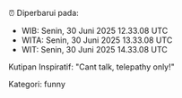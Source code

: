 ⏰ Diperbarui pada:
- WIB: Senin, 30 Juni 2025 12.33.08 UTC
- WITA: Senin, 30 Juni 2025 13.33.08 UTC
- WIT: Senin, 30 Juni 2025 14.33.08 UTC

Kutipan Inspiratif:
"Cant talk, telepathy only!"


Kategori: funny

